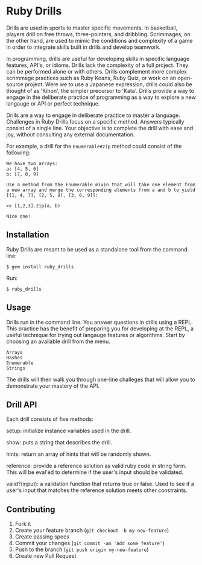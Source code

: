 # Ruby Drills

Drills are used in sports to master specific movements. In basketball, players drill on free throws, three-pointers, and dribbling. Scrimmages, on the other hand, are used to mimic the conditions and complexity of a game in order to integrate skills built in drills and develop teamwork.

In programming, drills are useful for developing skills in specific language features, API's, or idioms. Drills lack the complexity of a full project. They can be performed alone or with others. Drills complement more complex scrimmage practices such as Ruby Koans, Ruby Quiz, or work on an open-source project. Were we to use a Japanese expression, drills could also be thought of as 'Kihon', the simpler precursor to 'Kata'. Drills provide a way to engage in the deliberate practice of programming as a way to explore a new langauge or API or perfect technique.

Drills are a way to engage in deliberate practice to master a language.
Challenges in Ruby Drills focus on a specific method.
Answers typically consist of a single line.
Your objective is to complete the drill with ease and joy, without consulting any external documentation.

For example, a drill for the `Enumerable#zip` method could consist of the following:

    We have two arrays:
    a: [4, 5, 6]
    b: [7, 8, 9]

    Use a method from the Enumerable mixin that will take one element from
    a new array and merge the corresponding elements from a and b to yield
    [[1, 4, 7], [2, 5, 8], [3, 6, 9]]:

    >> [1,2,3].zip(a, b)

    Nice one!

## Installation

Ruby Drills are meant to be used as a standalone tool from the command line:

    $ gem install ruby_drills

Run:

    $ ruby_drills

## Usage

Drills run in the command line. You answer questions in drills using a REPL. This practice has the benefit of preparing you for developing at the REPL, a useful technique for trying out langauge features or algorithms.
Start by choosing an available drill from the menu.

    Arrays
    Hashes
    Enumerable
    Strings

The drills will then walk you through one-line challeges that will allow you to demonstrate your mastery of the API.

## Drill API

Each drill consists of five methods:

setup: initialize instance variables used in the drill.

show: puts a string that describes the drill.

hints: return an array of hints that will be randomly shown.

reference: provide a reference solution as valid ruby code in string form. This will be eval'ed to determine if the user's input should be validated.

valid?(input): a validation function that returns true or false. Used to see if a user's input that matches the reference solution meets other constraints.

## Contributing

1. Fork it
2. Create your feature branch (`git checkout -b my-new-feature`)
3. Create passing specs
4. Commit your changes (`git commit -am 'Add some feature'`)
5. Push to the branch (`git push origin my-new-feature`)
6. Create new Pull Request
